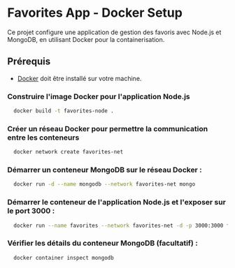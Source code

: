 # Favorites App - Docker Setup

Ce projet configure une application de gestion des favoris avec Node.js et MongoDB, en utilisant Docker pour la containerisation.

## Prérequis
- [Docker](https://www.docker.com/get-started) doit être installé sur votre machine.

### Construire l'image Docker pour l'application Node.js
```bash
  docker build -t favorites-node .
```
### Créer un réseau Docker pour permettre la communication entre les conteneurs
```bash
  docker network create favorites-net
```
### Démarrer un conteneur MongoDB sur le réseau Docker :
```bash
  docker run -d --name mongodb --network favorites-net mongo
```
### Démarrer le conteneur de l'application Node.js et l'exposer sur le port 3000 :
```bash
  docker run --name favorites --network favorites-net -d -p 3000:3000 favorites-node
```
### Vérifier les détails du conteneur MongoDB (facultatif) :
```bash
  docker container inspect mongodb
```

